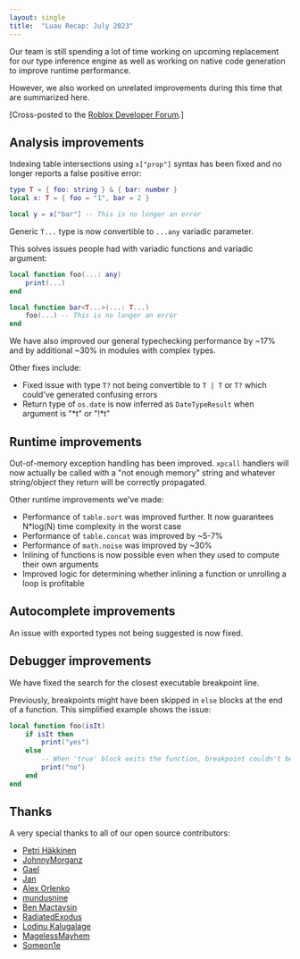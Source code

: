 ```yaml
---
layout: single
title:  "Luau Recap: July 2023"
---
```


Our team is still spending a lot of time working on upcoming replacement for our type inference engine as well as working on native code generation to improve runtime performance.

However, we also worked on unrelated improvements during this time that are summarized here.

[Cross-posted to the [Roblox Developer Forum](https://devforum.roblox.com/t/luau-recap-july-2023/).]

## Analysis improvements

Indexing table intersections using `x["prop"]` syntax has been fixed and no longer reports a false positive error:

```lua
type T = { foo: string } & { bar: number }
local x: T = { foo = "1", bar = 2 }

local y = x["bar"] -- This is no longer an error
```

Generic `T...` type is now convertible to `...any` variadic parameter.

This solves issues people had with variadic functions and variadic argument:

```lua
local function foo(...: any)
    print(...)
end

local function bar<T...>(...: T...)
    foo(...) -- This is no longer an error
end
```

We have also improved our general typechecking performance by ~17% and by additional ~30% in modules with complex types.

Other fixes include:

* Fixed issue with type `T?` not being convertible to `T | T` or `T?` which could've generated confusing errors
* Return type of `os.date` is now inferred as `DateTypeResult` when argument is "*t" or "!*t"

## Runtime improvements

Out-of-memory exception handling has been improved.
`xpcall` handlers will now actually be called with a "not enough memory" string and whatever string/object they return will be correctly propagated.

Other runtime improvements we've made:

* Performance of `table.sort` was improved further. It now guarantees N*log(N) time complexity in the worst case
* Performance of `table.concat` was improved by ~5-7%
* Performance of `math.noise` was improved by ~30%
* Inlining of functions is now possible even when they used to compute their own arguments
* Improved logic for determining whether inlining a function or unrolling a loop is profitable

## Autocomplete improvements

An issue with exported types not being suggested is now fixed.

## Debugger improvements

We have fixed the search for the closest executable breakpoint line.

Previously, breakpoints might have been skipped in `else` blocks at the end of a function.
This simplified example shows the issue:

```lua
local function foo(isIt)
    if isIt then
        print("yes")
    else
        -- When 'true' block exits the function, breakpoint couldn't be placed here
        print("no")
    end
end
```

## Thanks

A very special thanks to all of our open source contributors:

* [Petri Häkkinen](https://github.com/petrihakkinen)
* [JohnnyMorganz](https://github.com/JohnnyMorganz)
* [Gael](https://github.com/TheGreatSageEqualToHeaven)
* [Jan](https://github.com/Jan200101)
* [Alex Orlenko](https://github.com/khvzak)
* [mundusnine](https://github.com/mundusnine)
* [Ben Mactavsin](https://github.com/BenMactavsin)
* [RadiatedExodus](https://github.com/RealEthanPlayzDev)
* [Lodinu Kalugalage](https://github.com/imlodinu)
* [MagelessMayhem](https://github.com/MagelessMayhem)
* [Someon1e](https://github.com/Someon1e)
